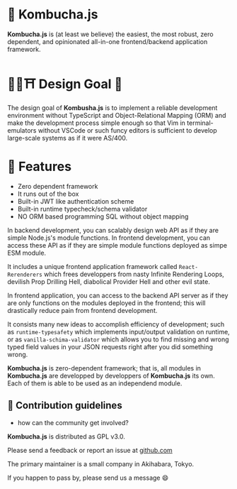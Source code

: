 🍵 Kombucha.js 
==================
**Kombucha.js** is (at least we believe) the easiest, the most robust, zero
dependent, and opinionated all-in-one frontend/backend application framework.


 🗽🗼⛩️ Design Goal 🏁
==================
The design goal of **Kombusha.js** is to implement a reliable development
environment without TypeScript and Object-Relational Mapping (ORM) and make the
development process simple enough so that Vim in terminal-emulators without
VSCode or such funcy editors is sufficient to develop large-scale systems as if
it were AS/400.


  🐶 Features
=============
- Zero dependent framework
- It runs out of the box
- Built-in JWT like authentication scheme
- Built-in runtime typecheck/schema validator
- NO ORM based programming SQL without object mapping

In backend development, you can scalably design web API as if they are simple
Node.js's module functions. In frontend development, you can access these API
as if they are simple module functions deployed as simpe ESM module.

It includes a unique frontend application framework called `React-Rerenderers`
which frees developpers from nasty Infinite Rendering Loops, devilish Prop
Drilling Hell, diabolical Provider Hell and other evil state.

In frontend application, you can access to the backend API server as if they
are only functions on the modules deployed in the frontend; this will
drastically reduce pain from frontend development.

It consists many new ideas to accomplish efficiency of development; such as
`runtime-typesafety` which implements input/output validation on runtime, or as
`vanilla-schima-validator` which allows you to find missing and wrong typed
field values in your JSON requests right after you did something wrong.

**Kombucha.js** is zero-dependent framework; that is, all modules in
**Kombucha.js** are developped by developpers of **Kombucha.js** its own. Each
of them is able to be used as an independend module.


🌈 Contribution guidelines
---------------------------------------------------------------
- how can the community get involved?

**Kombucha.js** is distributed as GPL v3.0. 

Please send a feedback or report an issue at [github.com](https://github.com/kombucha-js) 

The primary maintainer is a small company in Akihabara, Tokyo.

If you happen to pass by, please send us a message 😄

<!--
**Here are some ideas to get you started:**
👩‍💻 Useful resources
---------------------------------------------------------------
 - where can the community find your docs? Is there anything else the community should know?
🙋‍♀️ A short introduction - what is your organization all about?
🌈 Contribution guidelines - how can the community get involved?
👩‍💻 Useful resources - where can the community find your docs? Is there anything else the community should know?
🍿 Fun facts - what does your team eat for breakfast?
🧙 Remember, you can do mighty things with the power of [Markdown](https://docs.github.com/github/writing-on-github/getting-started-with-writing-and-formatting-on-github/basic-writing-and-formatting-syntax)
-->

